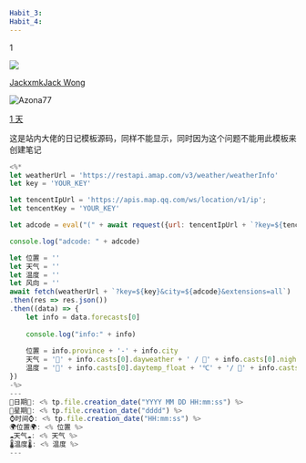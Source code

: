 ```yaml
Habit_3:
Habit_4:
---
```

1

[![](https://forum-zh.obsidian.md/user_avatar/forum-zh.obsidian.md/jackxmk/144/14808_2.png)](https://forum-zh.obsidian.md/u/Jackxmk)

[Jackxmk](https://forum-zh.obsidian.md/u/Jackxmk)[Jack Wong](https://forum-zh.obsidian.md/u/Jackxmk)

![](https://forum-zh.obsidian.md/user_avatar/forum-zh.obsidian.md/azona77/72/8828_2.png "Azona77")

[1 天](https://forum-zh.obsidian.md/t/topic/35171/4 "发布日期")

这是站内大佬的日记模板源码，同样不能显示，同时因为这个问题不能用此模板来创建笔记

```javascript
<%* 
let weatherUrl = 'https://restapi.amap.com/v3/weather/weatherInfo'
let key = 'YOUR_KEY'

let tencentIpUrl = 'https://apis.map.qq.com/ws/location/v1/ip';
let tencentKey = 'YOUR_KEY'

let adcode = eval("(" + await request({url: tencentIpUrl + `?key=${tencentKey}`, method: "GET"}) + ")").result.ad_info.adcode

console.log("adcode: " + adcode)

let 位置 = ''
let 天气 = ''
let 温度 = ''
let 风向 = ''
await fetch(weatherUrl + `?key=${key}&city=${adcode}&extensions=all`)
.then(res => res.json())
.then((data) => {
	let info = data.forecasts[0]
	
	console.log("info:" + info)
	
	位置 = info.province + '-' + info.city
	天气 = '🌅' + info.casts[0].dayweather + ' / 🌃' + info.casts[0].nightweather
	温度 = '🌅' + info.casts[0].daytemp_float + '℃' + '/ 🌃' + info.casts[0].nighttemp_float + '℃'
})
-%>
---
🌻日期🌻: <% tp.file.creation_date("YYYY MM DD HH:mm:ss") %>
🌙星期🌙: <% tp.file.creation_date("dddd") %>
⌚️时间⌚️: <% tp.file.creation_date("HH:mm:ss") %>
🌍位置🌍: <% 位置 %>
☁️天气☁️: <% 天气 %>
🌡️温度🌡️: <% 温度 %>
---
```